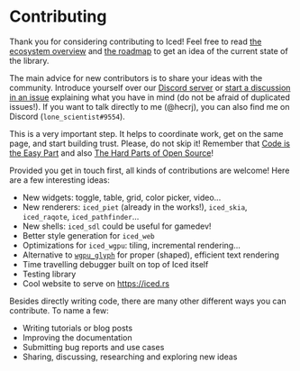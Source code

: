# Contributing

Thank you for considering contributing to Iced! Feel free to read [the ecosystem overview] and [the roadmap] to get an idea of the current state of the library.

The main advice for new contributors is to share your ideas with the community. Introduce yourself over our [Discord server] or [start a discussion in an issue](https://github.com/hecrj/iced/issues) explaining what you have in mind (do not be afraid of duplicated issues!). If you want to talk directly to me (@hecrj), you can also find me on Discord (`lone_scientist#9554`).

This is a very important step. It helps to coordinate work, get on the same page, and start building trust. Please, do not skip it! Remember that [Code is the Easy Part] and also [The Hard Parts of Open Source]!

Provided you get in touch first, all kinds of contributions are welcome! Here are a few interesting ideas:

- New widgets: toggle, table, grid, color picker, video...
- New renderers: `iced_piet` (already in the works!), `iced_skia`, `iced_raqote`, `iced_pathfinder`...
- New shells: `iced_sdl` could be useful for gamedev!
- Better style generation for `iced_web`
- Optimizations for `iced_wgpu`: tiling, incremental rendering...
- Alternative to [`wgpu_glyph`] for proper (shaped), efficient text rendering
- Time travelling debugger built on top of Iced itself
- Testing library
- Cool website to serve on https://iced.rs

Besides directly writing code, there are many other different ways you can contribute. To name a few:

- Writing tutorials or blog posts
- Improving the documentation
- Submitting bug reports and use cases
- Sharing, discussing, researching and exploring new ideas

[the ecosystem overview]: ECOSYSTEM.md
[the roadmap]: ROADMAP.md
[Discord server]: https://discord.gg/3xZJ65GAhd
[Code is the Easy Part]: https://youtu.be/DSjbTC-hvqQ?t=1138
[The Hard Parts of Open Source]: https://www.youtube.com/watch?v=o_4EX4dPppA
[`wgpu_glyph`]: https://github.com/hecrj/wgpu_glyph
